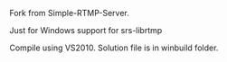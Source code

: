 Fork from Simple-RTMP-Server.

Just for Windows support for srs-librtmp

Compile using VS2010. Solution file is in winbuild folder.
